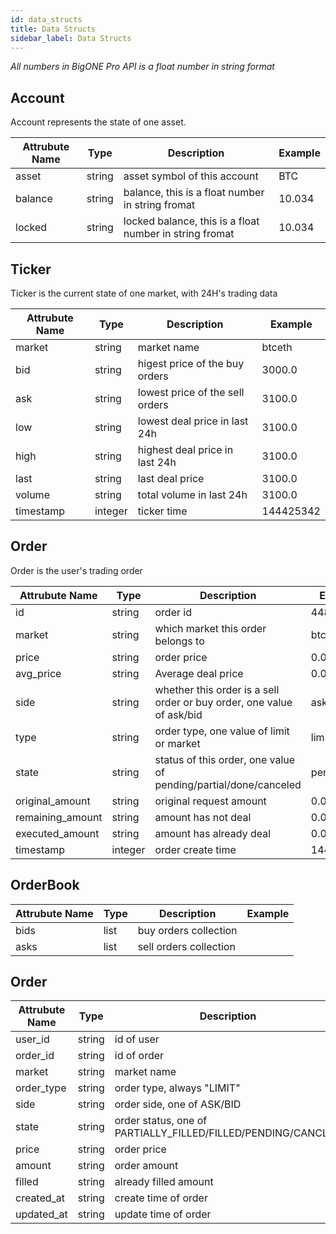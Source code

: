 ```yaml
---
id: data_structs
title: Data Structs
sidebar_label: Data Structs
---
```


*All numbers in BigONE Pro API is a float number in string format*

## Account

Account represents the state of one asset.

Attrubute Name | Type | Description | Example
---- | --- | --- | ---
asset | string | asset symbol of this account | BTC
balance | string | balance, this is a float number in string fromat | 10.034
locked | string | locked balance, this is a float number in string fromat | 10.034

## Ticker

Ticker is the current state of one market, with 24H's trading data

Attrubute Name | Type | Description | Example
---- | --- | --- | ---
market | string | market name | btceth
bid | string | higest price of the buy orders | 3000.0
ask | string | lowest price of the sell orders | 3100.0
low | string | lowest deal price in last 24h | 3100.0
high | string | highest deal price in last 24h | 3100.0
last | string | last deal price | 3100.0
volume | string | total volume in last 24h | 3100.0
timestamp | integer | ticker time | 144425342

## Order

Order is the user's trading order

Attrubute Name | Type | Description | Example
---- | --- | --- | ---
id | string | order id | 448411365
market | string | which market this order belongs to | btcusd
price | string | order price | 0.02
avg_price | string | Average deal price | 0.015
side | string | whether this order is a sell order or buy order, one value of ask/bid | ask
type | string | order type, one value of limit or market | limit
state | string | status of this order, one value of pending/partial/done/canceled | pending
original_amount | string | original request amount | 0.02
remaining_amount | string | amount has not deal | 0.01
executed_amount | string | amount has already deal  | 0.01
timestamp | integer | order create time | 144425342

## OrderBook

Attrubute Name | Type | Description | Example
---- | --- | --- | ---
bids | list | buy orders collection ||
asks | list | sell orders collection ||


## Order

Attrubute Name | Type | Description | Example
---- | --- | --- | ---
user_id | string | id of user ||
order_id | string | id of order ||
market | string | market name ||
order_type | string | order type, always "LIMIT"||
side | string | order side, one of ASK/BID ||
state | string | order status, one of PARTIALLY_FILLED/FILLED/PENDING/CANCLED ||
price | string | order price ||
amount | string | order amount ||
filled | string | already filled amount ||
created_at | string | create time of order ||
updated_at | string | update time of order ||